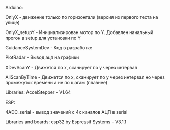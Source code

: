 Arduino:

OnlyX - движение только по горизонтали (версия из первого теста на улице)

OnlyX_setupY - Инициализирован мотор по Y. Добавлен начальный прогон в setup для установки по Y

GuidanceSystemDev - Код в разработке

PlotRadar - Вывод ацп на графики

XDevScanY - Движется по x, сканирует по y через интервал

AllScanByTime - Движется по x, сканирует по y через интервал но через промежуток времени а не по шагам (плавнее)

Libraries:
AccelStepper - V1.64

ESP:

4ADC_serial - вывод значений с 4х каналов АЦП в serial

Libraries and boards:
esp32 by Espressif Systems - V3.1.1

